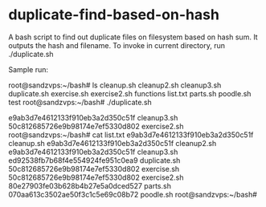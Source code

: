 # duplicate-find-based-on-hash
A bash script to find out duplicate files on filesystem based on hash sum. It outputs the hash and filename. To invoke in current directory, run ./duplicate.sh

Sample run:

root@sandzvps:~/bash# ls
cleanup.sh  cleanup2.sh  cleanup3.sh  duplicate.sh  exercise.sh  exercise2.sh  functions  list.txt  parts.sh  poodle.sh  test
root@sandzvps:~/bash# ./duplicate.sh 


e9ab3d7e4612133f910eb3a2d350c51f
cleanup3.sh
50c812685726e9b98174e7ef5330d802
exercise2.sh
root@sandzvps:~/bash# cat list.txt 
e9ab3d7e4612133f910eb3a2d350c51f  cleanup.sh
e9ab3d7e4612133f910eb3a2d350c51f  cleanup2.sh
e9ab3d7e4612133f910eb3a2d350c51f  cleanup3.sh
ed92538fb7b68f4e554924fe951c0ea9  duplicate.sh
50c812685726e9b98174e7ef5330d802  exercise.sh
50c812685726e9b98174e7ef5330d802  exercise2.sh
80e27903fe03b628b4b27e5a0dced527  parts.sh
070aa613c3502ae50f3c1c5e69c08b72  poodle.sh
root@sandzvps:~/bash# 
